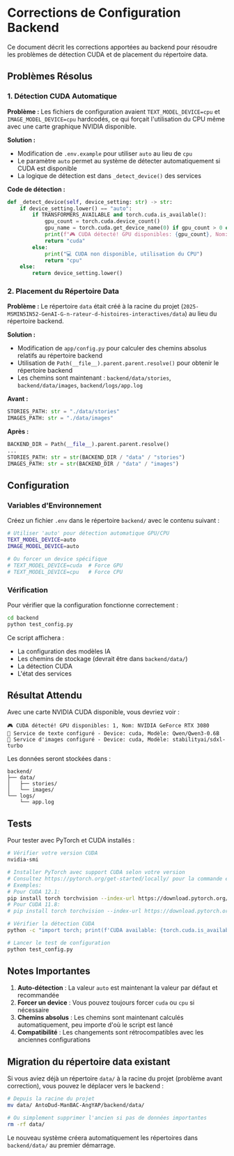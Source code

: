 # Corrections de Configuration Backend

Ce document décrit les corrections apportées au backend pour résoudre les problèmes de détection CUDA et de placement du répertoire data.

## Problèmes Résolus

### 1. Détection CUDA Automatique

**Problème :** Les fichiers de configuration avaient `TEXT_MODEL_DEVICE=cpu` et `IMAGE_MODEL_DEVICE=cpu` hardcodés, ce qui forçait l'utilisation du CPU même avec une carte graphique NVIDIA disponible.

**Solution :**
- Modification de `.env.example` pour utiliser `auto` au lieu de `cpu`
- Le paramètre `auto` permet au système de détecter automatiquement si CUDA est disponible
- La logique de détection est dans `_detect_device()` des services

**Code de détection :**
```python
def _detect_device(self, device_setting: str) -> str:
    if device_setting.lower() == "auto":
        if TRANSFORMERS_AVAILABLE and torch.cuda.is_available():
            gpu_count = torch.cuda.device_count()
            gpu_name = torch.cuda.get_device_name(0) if gpu_count > 0 else "Unknown"
            print(f"🎮 CUDA détecté! GPU disponibles: {gpu_count}, Nom: {gpu_name}")
            return "cuda"
        else:
            print("💻 CUDA non disponible, utilisation du CPU")
            return "cpu"
    else:
        return device_setting.lower()
```

### 2. Placement du Répertoire Data

**Problème :** Le répertoire `data` était créé à la racine du projet (`2025-MSMIN5IN52-GenAI-G-n-rateur-d-histoires-interactives/data`) au lieu du répertoire backend.

**Solution :**
- Modification de `app/config.py` pour calculer des chemins absolus relatifs au répertoire backend
- Utilisation de `Path(__file__).parent.parent.resolve()` pour obtenir le répertoire backend
- Les chemins sont maintenant : `backend/data/stories`, `backend/data/images`, `backend/logs/app.log`

**Avant :**
```python
STORIES_PATH: str = "./data/stories"
IMAGES_PATH: str = "./data/images"
```

**Après :**
```python
BACKEND_DIR = Path(__file__).parent.parent.resolve()
...
STORIES_PATH: str = str(BACKEND_DIR / "data" / "stories")
IMAGES_PATH: str = str(BACKEND_DIR / "data" / "images")
```

## Configuration

### Variables d'Environnement

Créez un fichier `.env` dans le répertoire `backend/` avec le contenu suivant :

```bash
# Utiliser 'auto' pour détection automatique GPU/CPU
TEXT_MODEL_DEVICE=auto
IMAGE_MODEL_DEVICE=auto

# Ou forcer un device spécifique
# TEXT_MODEL_DEVICE=cuda  # Force GPU
# TEXT_MODEL_DEVICE=cpu   # Force CPU
```

### Vérification

Pour vérifier que la configuration fonctionne correctement :

```bash
cd backend
python test_config.py
```

Ce script affichera :
- La configuration des modèles IA
- Les chemins de stockage (devrait être dans `backend/data/`)
- La détection CUDA
- L'état des services

## Résultat Attendu

Avec une carte NVIDIA CUDA disponible, vous devriez voir :

```
🎮 CUDA détecté! GPU disponibles: 1, Nom: NVIDIA GeForce RTX 3080
🔧 Service de texte configuré - Device: cuda, Modèle: Qwen/Qwen3-0.6B
🎨 Service d'images configuré - Device: cuda, Modèle: stabilityai/sdxl-turbo
```

Les données seront stockées dans :
```
backend/
├── data/
│   ├── stories/
│   └── images/
└── logs/
    └── app.log
```

## Tests

Pour tester avec PyTorch et CUDA installés :

```bash
# Vérifier votre version CUDA
nvidia-smi

# Installer PyTorch avec support CUDA selon votre version
# Consultez https://pytorch.org/get-started/locally/ pour la commande exacte
# Exemples:
# Pour CUDA 12.1:
pip install torch torchvision --index-url https://download.pytorch.org/whl/cu121
# Pour CUDA 11.8:
# pip install torch torchvision --index-url https://download.pytorch.org/whl/cu118

# Vérifier la détection CUDA
python -c "import torch; print(f'CUDA available: {torch.cuda.is_available()}')"

# Lancer le test de configuration
python test_config.py
```

## Notes Importantes

1. **Auto-détection** : La valeur `auto` est maintenant la valeur par défaut et recommandée
2. **Forcer un device** : Vous pouvez toujours forcer `cuda` ou `cpu` si nécessaire
3. **Chemins absolus** : Les chemins sont maintenant calculés automatiquement, peu importe d'où le script est lancé
4. **Compatibilité** : Les changements sont rétrocompatibles avec les anciennes configurations

## Migration du répertoire data existant

Si vous aviez déjà un répertoire `data/` à la racine du projet (problème avant correction), vous pouvez le déplacer vers le backend :

```bash
# Depuis la racine du projet
mv data/ AntoDud-ManBAC-AngYAP/backend/data/

# Ou simplement supprimer l'ancien si pas de données importantes
rm -rf data/
```

Le nouveau système créera automatiquement les répertoires dans `backend/data/` au premier démarrage.
